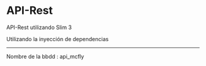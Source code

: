 # API-Rest
API-Rest utilizando Slim 3

Utilizando la inyección de dependencias

-----------------------------------------------------------------------------

Nombre de la bbdd : api_mcfly
